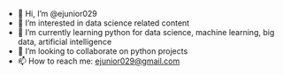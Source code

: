 - 👋 Hi, I’m @ejunior029
- 👀 I’m interested in data science related content
- 🌱 I’m currently learning python for data science, machine learning, big data, artificial intelligence
- 💞️ I’m looking to collaborate on python projects
- 📫 How to reach me: ejunior029@gmail.com

<!---
ejunior029/ejunior029 is a ✨ special ✨ repository because its `README.md` (this file) appears on your GitHub profile.
You can click the Preview link to take a look at your changes.
--->
